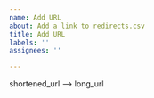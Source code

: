 ```yaml
---
name: Add URL
about: Add a link to redirects.csv
title: Add URL
labels: ''
assignees: ''

---
```


shortened_url --> long_url

